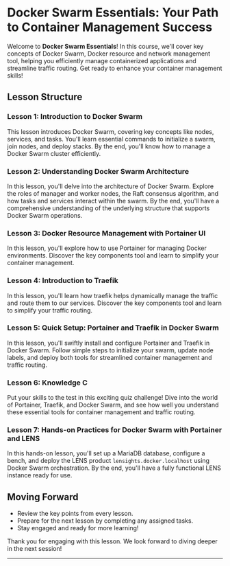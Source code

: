 
# Docker Swarm Essentials: Your Path to Container Management Success

Welcome to **Docker Swarm Essentials**! In this course, we'll cover key concepts of Docker Swarm, Docker resource and network management tool, helping you efficiently manage containerized applications and streamline traffic routing. Get ready to enhance your container management skills!

## Lesson Structure

### Lesson 1: Introduction to Docker Swarm
This lesson introduces Docker Swarm, covering key concepts like nodes, services, and tasks. You'll learn essential commands to initialize a swarm, join nodes, and deploy stacks. By the end, you'll know how to manage a Docker Swarm cluster efficiently.

### Lesson 2: Understanding Docker Swarm Architecture
In this lesson, you'll delve into the architecture of Docker Swarm. Explore the roles of manager and worker nodes, the Raft consensus algorithm, and how tasks and services interact within the swarm. By the end, you'll have a comprehensive understanding of the underlying structure that supports Docker Swarm operations.

### Lesson 3: Docker Resource Management with Portainer UI
In this lesson, you'll explore how to use Portainer for managing Docker environments. Discover the key components tool and learn to simplify your container management.

### Lesson 4: Introduction to Traefik
In this lesson, you'll learn how traefik helps dynamically manage the traffic and route them to our services. Discover the key components tool and learn to simplify your traffic routing.

### Lesson 5: Quick Setup: Portainer and Traefik in Docker Swarm
In this lesson, you'll swiftly install and configure Portainer and Traefik in Docker Swarm. Follow simple steps to initialize your swarm, update node labels, and deploy both tools for streamlined container management and traffic routing.

### Lesson 6: Knowledge C
Put your skills to the test in this exciting quiz challenge! Dive into the world of Portainer, Traefik, and Docker Swarm, and see how well you understand these essential tools for container management and traffic routing.

### Lesson 7: Hands-on Practices for Docker Swarm with Portainer and LENS
In this hands-on lesson, you'll set up a MariaDB database, configure a bench, and deploy the LENS product `lensights.docker.localhost` using Docker Swarm orchestration. By the end, you'll have a fully functional LENS instance ready for use.

## Moving Forward
- Review the key points from every lesson.
- Prepare for the next lesson by completing any assigned tasks.
- Stay engaged and ready for more learning!

Thank you for engaging with this lesson. We look forward to diving deeper in the next session!

--- 


<!--stackedit_data:
eyJoaXN0b3J5IjpbLTM4NTY2NjI4MCwtMTg4MjMxNzQ2MiwtOT
Q3MzAxNjk1LC0xODgyMzE3NDYyLC0yNzIxNzkxNTksLTExOTk4
MDYzNiwtNzUxNTYyMjI0LC04MjQ0ODU3OCwyMDA5MjE3MDcsLT
IxMjQ5Mjg4MjZdfQ==
-->